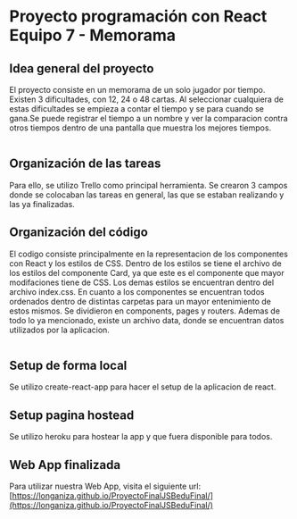 # Proyecto programación con React Equipo 7 - Memorama

## Idea general del proyecto

El proyecto consiste en un memorama de un solo jugador por tiempo. Existen 3 dificultades, con 12, 24 o 48 cartas. Al seleccionar cualquiera de estas dificultades se empieza a contar el tiempo y se para cuando se gana.Se puede registrar el tiempo a un nombre y ver la comparacion contra otros tiempos dentro de una pantalla que muestra los mejores tiempos.
![]()

![]()

## Organización de las tareas
Para ello, se utilizo Trello como principal herramienta. Se crearon 3 campos donde se colocaban las tareas en
general, las que se estaban realizando y las ya finalizadas.

## Organización del código
El codigo consiste principalmente en la representacion de los componentes con React y los estilos de CSS. Dentro de los estilos se tiene el archivo de los estilos del componente Card, ya que este es el componente
que mayor modifaciones tiene de CSS. Los demas estilos se encuentran dentro del archivo index.css. En cuanto a los componentes se encuentran todos ordenados dentro de distintas carpetas para un mayor entenimiento de estos mismos. Se dividieron en components, pages y routers. Ademas de todo lo ya mencionado, existe un archivo data, donde se encuentran datos utilizados por la aplicacion. 

![]()


## Setup de forma local
Se utilizo create-react-app para hacer el setup de la aplicacion de react.

## Setup pagina hostead
Se utilizo heroku para hostear la app y que fuera disponible para todos.

## Web App finalizada
Para utilizar nuestra Web App, visita el siguiente url:
[https://longaniza.github.io/ProyectoFinalJSBeduFinal/](https://longaniza.github.io/ProyectoFinalJSBeduFinal/)

